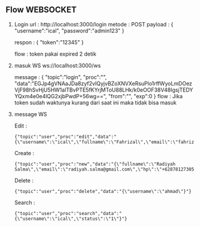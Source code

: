 ## Flow WEBSOCKET

1. Login
	url : http://localhost:3000/login
	metode : POST
	payload :
	{
		"username":"ical",
		"password":"admin123"
	}

	respon :
	{
		"token":"12345"
	}

	flow :
	token pakai expired 2 detik

2. masuk WS
	ws://localhost:3000/ws

	message : 
	{
        "topic":"login",
        "proc":"",
        "data":"EGJp4gVNAaJDa8zyf2vIQyjvBZoXNVXeRsuPlo1rffWyoLmDOezVjF98hSvHjU5HW1alTBvPTE5fKYrjMToU88LHk/k0eOOF38V48IgsjTEDYYQxm4e0e4lQG2xjbPwdP+56wg==",
        "from":"",
        "exp":0
    }
	flow :
	Jika token sudah waktunya kurang dari saat ini maka tidak bisa masuk

3. message WS

    Edit :
    ```
	{"topic":"user","proc":"edit","data":"{\"username\":\"ical\",\"fullname\":\"Fahrizal\",\"email\":\"fahrizal.khoirianto@gmail.com\",\"companyId\":\"4000\"}"}
    ```

    Create :
    ```
    {"topic":"user","proc":"new","data":"{\"fullname\":\"Radiyah Salma\",\"email\":\"radiyah.salma@gmail.com\",\"hp\":\"+6287812730567\",\"username\":\"salma\",\"password\":\"salmazxy\",\"companyId\":\"43\",\"roleId\":\"0\",\"officeId\":\"0\",\"departementId\":\"0\"}"}
    ```

    Delete :
    ```
    {"topic":"user","proc":"delete","data":"{\"username\":\"ahmad\"}"}
    ```    

    Search :
    ```
    {"topic":"user","proc":"search","data":"{\"username\":\"ical\",\"status\":\"1\"}"}
    ```